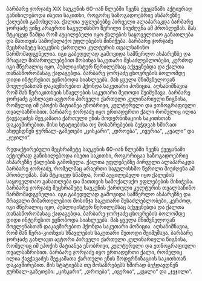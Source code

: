 ბარბარე ჯორჯაძე
XIX საუკუნის 60-იან წლებში ჩვენს ქვეყანაში აქტიურად განიხილებოდა ისეთი საკითხი, როგორც საზოგადოებრივ ასპარეზზე ქალების გამოსვლაა. ქალთა უფლებებზე პირველი ალაპარაკდა ბარბარე ჯორჯაძე ვინც არაერთი საგულისხმო წერილი მიუძღვნა ამ პრობლემას. მას მტკიცედ წამდა რომ აუცილებელი იყო ქალების საყოველთაო განათლება და მათთვის სამოქალაქო უფლებების მინიჭება. ბარბარე ჯორჯაძე მეცხრამეტე საუკუნის ქართული კულტურის თვალსაჩინო წარმომადგენელია. იგი გაბედულად გამოვიდა სამწერლო ასპარეზზე და მრავალ მიმართულებებით მოსინჯა საკუთარი შესაძლებლობები, კერძოდ იგი მწერალიც იყო, პუბლიცისტურ წერილებსაც აქვეყნებდა და ქალთა თანასწორობასაც ქადაგებდა. ბარბარე ჯორჯაძე ცხოვრების ბოლომდე დიდი ინტერესით ეცნობოდა სიახლეებს. მას ყველა მნიშვნელოვან მოვლენასთან დაკავშირებით ჰქონდა საკუთარი პოზიცია. აღსანიშნავია რომ მან წერაკითხვის სწავლების საკუთარი მეთოდი შეიმუშავა. ბარბარე ჯორჯაძე გახლავთ ავტორი პირველი ქართული კულინარიული წიგნისა, რომელიც იმ ეპოქის მატიანეა ენობრივი, კულტურული და ეთნოგრაფიული თვალსაზრისით. ბარბარე ჯორჯაძე იყო ერთადერთი ქალი რომელიც ილია ჭავჭავაძეს შეეკამათა ქართული ენის მოდერნიზაციის საკითხთან დაკავშირებით. მისი სტატიებისა თუ მოსაზრებების ბეჭდვას ხშირათ ახდენდნენ ჟურნალ-გაზეთები „ცისკარი“, „დროება“, „ივერია“, „კვალი“ და „ჯეჯილი“.

რედაქტირებული
მეცხრამეტე საუკუნის 60-იან წლებში ჩვენს ქვეყანაში აქტიურად განიხილებოდა ისეთი საკითხი, როგორიცაა საზოგადოებრივ ასპარეზზე ქალების გამოსვლა. ქალთა უფლებებზე პირველი ალაპარაკდა ბარბარე ჯორჯაძე, რომელმაც არაერთი საგულისხმო წერილი მიუძღვნა ამ პრობლემას. მას მტკიცედ სწამდა, რომ აუცილებელი იყო ქალების საყოველთაო განათლება და მათთვის სამოქალაქო უფლებების მინიჭება. ბარბარე ჯორჯაძე მეცხრამეტე საუკუნის ქართული კულტურის თვალსაჩინო წარმომადგენელია. იგი გაბედულად გამოვიდა სამწერლო ასპარეზზე და მრავალი მიმართულებით მოსინჯა საკუთარი შესაძლებლობები, კერძოდ, იგი მწერალიც იყო, პუბლიცისტურ წერილებსაც აქვეყნებდა და ქალთა თანასწორობასაც ქადაგებდა. ბარბარე ჯორჯაძე ცხოვრების ბოლომდე დიდი ინტერესით ეცნობოდა სიახლეებს. მას ყველა მნიშვნელოვან მოვლენასთან დაკავშირებით ჰქონდა საკუთარი პოზიცია. აღსანიშნავია, რომ მან წერა-კითხვის სწავლების საკუთარი მეთოდი შეიმუშავა. ბარბარე ჯორჯაძე გახლავთ ავტორი პირველი ქართული კულინარიული წიგნისა, რომელიც იმ ეპოქის მატიანეა ენობრივი, კულტურული და ეთნოგრაფიული თვალსაზრისით. ბარბარე ჯორჯაძე იყო ერთადერთი ქალი, რომელიც ილია ჭავჭავაძეს შეეკამათა ქართული ენის მოდერნიზაციის საკითხთან დაკავშირებით. მის სტატიებსა თუ მოსაზრებებს ხშირად ბეჭდავდნენ ჟურნალ-გაზეთები: „ცისკარი“, „დროება“, „ივერია“, „კვალი“ და „ჯეჯილი“.
